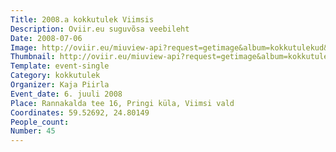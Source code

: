 ```yaml
---
Title: 2008.a kokkutulek Viimsis
Description: Oviir.eu suguvõsa veebileht
Date: 2008-07-06
Image: http://oviir.eu/miuview-api?request=getimage&album=kokkutulekud&item=2008-45.-kokkutulek-6.-juuli-viimsi-vald-pringi-kla-rannakalda-tee-16-kaia-piirla-poolt.jpg&size=1200&mode=longest
Thumbnail: http://oviir.eu/miuview-api?request=getimage&album=kokkutulekud&item=2008-45.-kokkutulek-6.-juuli-viimsi-vald-pringi-kla-rannakalda-tee-16-kaia-piirla-poolt.jpg&size=600&mode=square
Template: event-single
Category: kokkutulek
Organizer: Kaja Piirla
Event_date: 6. juuli 2008
Place: Rannakalda tee 16, Pringi küla, Viimsi vald
Coordinates: 59.52692, 24.80149
People_count:
Number: 45
---
```

